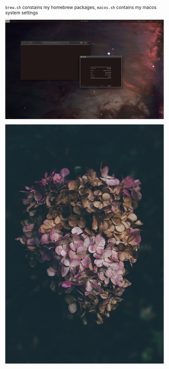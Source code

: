 `brew.sh` constains my homebrew packages, `macos.sh` contains my macos system settings

![screenshot](screenshot.jpg)

![wallpaper](wallpaper.png)

